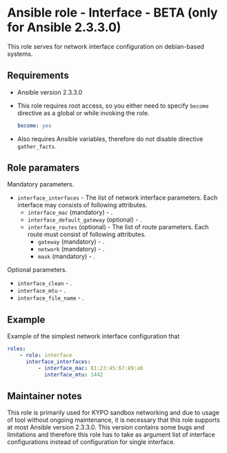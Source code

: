 # Ansible role - Interface - BETA (only for Ansible 2.3.3.0)

This role serves for network interface configuration on debian-based systems.

## Requirements

* Ansible version 2.3.3.0

* This role requires root access, so you either need to specify `become` directive as a global or while invoking the role.

    ```yml
    become: yes
    ```
    
* Also requires Ansible variables, therefore do not disable directive `gather_facts`.

## Role paramaters

Mandatory parameters.

* `interface_interfaces` - The list of network interface parameters. Each interface may consists of following attributes.
    * `interface_mac` (mandatory) - .    
    * `interface_default_gateway` (optional) - .
    * `interface_routes` (optional) - The list of route parameters. Each route must consist of following attributes.
        * `gateway` (mandatory) - .
        * `network` (mandatory) - .
        * `mask` (mandatory) - .

Optional parameters.

* `interface_clean` - .
* `interface_mtu` - .
* `interface_file_name` - .

## Example

Example of the simplest network interface configuration that 

```yml
roles:
    - role: interface
      interface_interfaces:
          - interface_mac: 01:23:45:67:89:ab
            interface_mtu: 1442
```

## Maintainer notes

This role is primarily used for KYPO sandbox networking and due to usage
of tool without ongoing maintenance, it is necessary that this role supports
at most Ansible version 2.3.3.0. This version contains some bugs and limitations
and therefore this role has to take as argument list of interface configurations
instead of configuration for single interface.

